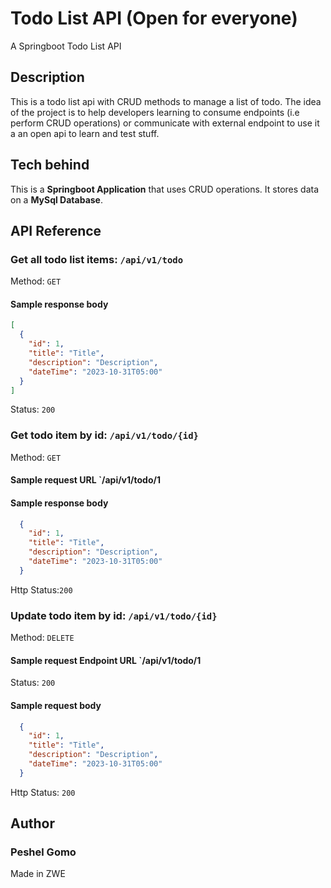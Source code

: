 # Todo List API (Open for everyone)
A Springboot Todo List API

## Description
This is a todo list api with CRUD methods to manage a list of todo.
The idea of the project is to help developers learning to consume endpoints (i.e perform CRUD operations) or communicate with external endpoint to use it a an open api to learn and test stuff. 

## Tech behind
This is a **Springboot Application** that uses CRUD operations. It stores data on a **MySql Database**. 

## API Reference


### Get all todo list items: `/api/v1/todo`
Method: `GET`

#### Sample response body
```JSON
[
  {
    "id": 1,
    "title": "Title",
    "description": "Description",
    "dateTime": "2023-10-31T05:00"
  }
]
```
Status: `200`

### Get todo item by id: `/api/v1/todo/{id}`
Method: `GET`

#### Sample request URL `/api/v1/todo/1

#### Sample response body
```JSON
  {
    "id": 1,
    "title": "Title",
    "description": "Description",
    "dateTime": "2023-10-31T05:00"
  }
```

Http Status:`200`

### Update todo item by id: `/api/v1/todo/{id}`
Method: `DELETE`

#### Sample request Endpoint URL `/api/v1/todo/1

Status: `200`

#### Sample request body
```JSON
  {
    "id": 1,
    "title": "Title",
    "description": "Description",
    "dateTime": "2023-10-31T05:00"
  }
```

Http Status: `200`


## Author
### Peshel Gomo

Made in ZWE





